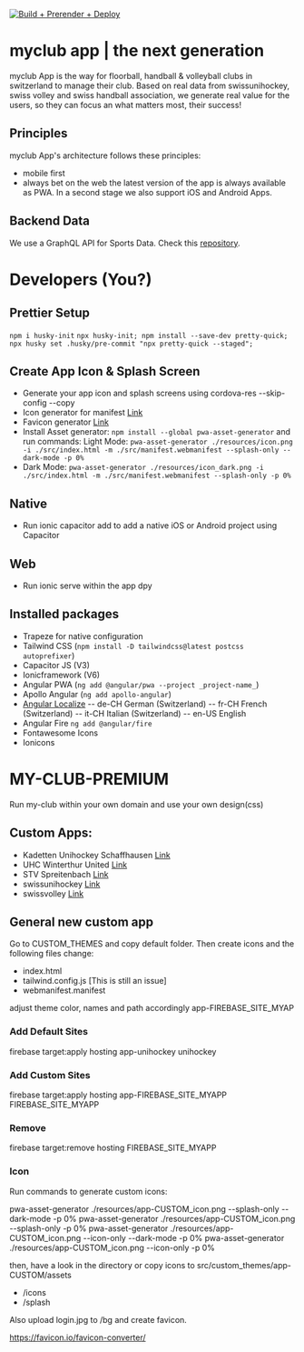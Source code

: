 [![Build + Prerender + Deploy](https://github.com/myclubapp/app/actions/workflows/main.yml/badge.svg)](https://github.com/myclubapp/app/actions/workflows/main.yml)

# myclub app | the next generation

myclub App is the way for floorball, handball & volleyball clubs in switzerland to manage their club. Based on real data from swissunihockey, swiss volley and swiss handball association, we generate real value for the users, so they can focus an what matters most, their success!

## Principles

myclub App's architecture follows these principles:

- mobile first
- always bet on the web
  the latest version of the app is always available as PWA. In a second stage we also support iOS and Android Apps.

## Backend Data

We use a GraphQL API for Sports Data. Check this [repository](https://github.com/myclubapp/backend).

# Developers (You?)

## Prettier Setup

`npm i husky-init`
`npx husky-init; npm install --save-dev pretty-quick; npx husky set .husky/pre-commit "npx pretty-quick --staged";`

## Create App Icon & Splash Screen

- Generate your app icon and splash screens using cordova-res --skip-config --copy
- Icon generator for manifest [Link](https://manifest-gen.netlify.app/)
- Favicon generator [Link](https://www.hoststar.ch/de/tools/favicon-generator)
- Install Asset generator: `npm install --global pwa-asset-generator` and run commands:
  Light Mode: `pwa-asset-generator ./resources/icon.png -i ./src/index.html -m ./src/manifest.webmanifest --splash-only --dark-mode -p 0% `
- Dark Mode: `pwa-asset-generator ./resources/icon_dark.png -i ./src/index.html -m ./src/manifest.webmanifest --splash-only -p 0% `

## Native

- Run ionic capacitor add to add a native iOS or Android project using Capacitor

## Web

- Run ionic serve within the app dpy

## Installed packages

- Trapeze for native configuration
- Tailwind CSS (`npm install -D tailwindcss@latest postcss autoprefixer`)
- Capacitor JS (V3)
- Ionicframework (V6)
- Angular PWA (`ng add @angular/pwa --project _project-name_`)
- Apollo Angular (`ng add apollo-angular`)
- [Angular Localize](https://angular.io/guide/i18n-common-locale-id)
  -- de-CH German (Switzerland)
  -- fr-CH French (Switzerland)
  -- it-CH Italian (Switzerland)
  -- en-US English
- Angular Fire `ng add @angular/fire`
- Fontawesome Icons
- Ionicons

# MY-CLUB-PREMIUM

Run my-club within your own domain and use your own design(css)

## Custom Apps:

- Kadetten Unihockey Schaffhausen [Link](https://kadetten-unihockey.web.app)
- UHC Winterthur United [Link](https://uhc-win-u.web.app)
- STV Spreitenbach [Link](https://stv-spreitenbach.web.app)
- swissunihockey [Link](https://my-unihockey.web.app)
- swissvolley [Link](https://my-swissvolley.web.app)

## General new custom app

Go to CUSTOM_THEMES and copy default folder. Then create icons and the following files change:

- index.html
- tailwind.config.js [This is still an issue]
- webmanifest.manifest

adjust theme color, names and path accordingly app-FIREBASE_SITE_MYAP

### Add Default Sites

firebase target:apply hosting app-unihockey unihockey

### Add Custom Sites

firebase target:apply hosting app-FIREBASE_SITE_MYAPP FIREBASE_SITE_MYAPP

### Remove

firebase target:remove hosting FIREBASE_SITE_MYAPP

### Icon

Run commands to generate custom icons:

pwa-asset-generator ./resources/app-CUSTOM_icon.png --splash-only --dark-mode -p 0%
pwa-asset-generator ./resources/app-CUSTOM_icon.png --splash-only -p 0%
pwa-asset-generator ./resources/app-CUSTOM_icon.png --icon-only --dark-mode -p 0%
pwa-asset-generator ./resources/app-CUSTOM_icon.png --icon-only -p 0%

then, have a look in the directory or copy icons to src/custom_themes/app-CUSTOM/assets

- /icons
- /splash

Also upload login.jpg to /bg and create favicon.

https://favicon.io/favicon-converter/
